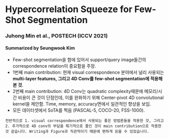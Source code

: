 # Hypercorrelation Squeeze for Few-Shot Segmentation
### Juhong Min et al., POSTECH (ICCV 2021)
#### Summarized by Seungwook Kim

* Few-shot segmentation을 함에 있어서 support/query image들간의 correspondence relation이 중요함을 주장.
* 1번째 main contribution: 현재 visual correspondence 분야에서 널리 사용되는 **multi-layer features, 그리고 4D Conv를 few-shot segmentation에 적용해본 것**.
* 2번째 main contribution: 4D Conv는 quadratic complexity때문에 메모리/시간 비용이 큰 것이 단점인데, 이를 완화하기 위해 Center-pivot 4D convolutional kernel을 제안함. Time, memory, accuracy면에서 일관적인 향상을 보임.
* 모든 데이터셋에서 SoTA를 찍음 (PASCAL-5, COCO-20, FSS-1000).

```
전반적으로 1. visual correspondence에서 사용되는 좋은 방법론들을 적용한 것, 그리고 2. 추가적으로 4D conv의 부담을 획기적으로 줄인 것이 main contribution으로 작용한 것 같습니다. Writing과 Figure과 직관적이기 때문에 편하게 읽을 수 있었습니다.
```